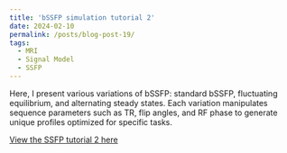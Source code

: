 ```yaml
---
title: 'bSSFP simulation tutorial 2'
date: 2024-02-10
permalink: /posts/blog-post-19/
tags:
  - MRI
  - Signal Model
  - SSFP
---
```


Here, I present various variations of bSSFP: standard bSSFP, fluctuating equilibrium, and alternating steady states. Each variation manipulates sequence parameters such as TR, flip angles, and RF phase to generate unique profiles optimized for specific tasks.

[View the SSFP tutorial 2 here](../notebooks/ssfp_demo1.html)

